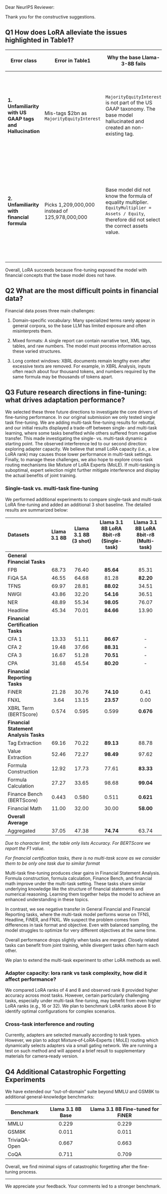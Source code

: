 Dear NeurIPS Reviewer:

Thank you for the constructive suggestions.

## Q1 How does LoRA alleviate the issues highlighted in Table1?

| Error class  | Error in Table1| Why the base Llama-3-8B fails| How LoRA fixes it  |
|----------------------------------------------------------|------------------------------------------------|------------------------------------------------------------------------------------------------------------------------------------------------------|--------------------------------------------------------------------------------------------------------------------|
| **1. Unfamiliarity with US GAAP tags and Hallucination** | Mis-tags \$2bn as `MajorityEquityInterest` | `MajorityEquityInterest` is not part of the US GAAP taxonomy. The base model hallucinated and created an non-existing tag.   | After seeing the US GAAP tags during the fine-tuning process, the model know the valid tag name.   |
| **2. Unfamiliarity with financial formula**  | Picks 1,209,000,000 instead of 125,978,000,000 | Base model did not know the formula of equality multiplier. `EquityMultiplier = Assets / Equity`, therefore did not select the correct assets value. | Fine-tuning exposed the LLM with relevant financial concepts and formula, allowing it to select the correct value. |

Overall, LoRA succeeds because fine-tuning exposed the model with financial concepts that the base model does not have.

## Q2 What are the most difficult points in financial data?

Financial data poses three main challenges:

1. Domain-specific vocabulary: Many specialized terms rarely appear in general corpora, so the base LLM has limited
   exposure and often misinterprets them.

2. Mixed formats: A single report can contain narrative text, XML tags, tables, and raw numbers. The model must process
   information across these varied structures.

3. Long context windows: XBRL documents remain lengthy even after excessive texts are removed. For example, in XBRL
   Analysis, inputs often reach about four thousand tokens, and numbers required by the same formula may be thousands of
   tokens apart.

## Q3 Future research directions in fine-tuning: what drives adaptation performance?

We selected these three future directions to investigate the core drivers of fine-tuning performance. 
In our original submission we only tested single task fine-tuning. We are adding
multi-task fine-tuning results for rebuttal, and our initial results displayed a trade-off between single- and
multi-task learning, where some tasks benefited while others suffered from negative transfer. This made investigating
the single- vs. multi-task dynamic a starting point. The observed interference led to our second
direction: exploring adapter capacity. We believe that small LoRA capacity (i.e., a low LoRA rank) may causes those
lower performance in multi-task settings. Finally, to manage these challenges, we also hope
 to explore cross-task routing mechanisms like Mixture of LoRA Experts (MoLE). If multi-tasking is suboptimal,
expert selection might further mitigate interference and display the actual benefits of joint training.

### Single-task vs. multi-task fine-tuning

We performed additional experiments to compare single-task and multi-task LoRA fine-tuning and added an additional 3
shot baseline. The detailed results are summarized below:

| **Datasets**   | Llama 3.1 8B | **Llama 3.1 8B (3 shot)** | Llama 3.1 8B LoRA 8bit-r8 (Single-task) | **Llama 3.1 8B LoRA 8bit-r8 (Multi-task)** |
|:---------------------------------------|:------------:|:-------------------------:|:---------------------------------------:|:------------------------------------------:|
| **General Financial Tasks**|  |   | ||
| FPB|68.73 |   76.40   |**85.64**|   85.31|
| FiQA SA|46.55 |   64.68   |  81.28  | **82.20**  |
| TFNS   |69.97 |   28.81   |**88.02**|   34.51|
| NWGI   |43.86 |   32.20   |**54.16**|   36.51|
| NER|48.89 |   55.34   |**98.05**|   76.07|
| Headline   |45.34 |   70.01   |**84.66**|   13.90|
| **Financial Certification Tasks**  |  |   | ||
| CFA 1  |13.33 |   51.11   |**86.67**| -  |
| CFA 2  |19.48 |   37.66   |**88.31**| -  |
| CFA 3  |16.67 |   51.28   |**70.51**| -  |
| CPA|31.68 |   45.54   |**80.20**| -  |
| **Financial Reporting Tasks**  |  |   | ||
| FiNER  |21.28 |   30.76   |**74.10**|0.41|
| FNXL   | 3.64 |   13.15   |**23.57**|0.00|
| XBRL Term (BERTScore)  |0.574 |   0.595   |  0.599  | **0.676**  |
| **Financial Statement Analysis Tasks** |  |   | ||
| Tag Extraction |69.16 |   70.22   |**89.13**|   88.78|
| Value Extraction   |52.46 |   72.27   |**98.49**|   97.62|
| Formula Construction   |12.92 |   17.73   |  77.61  | **83.33**  |
| Formula Calculation|27.27 |   33.65   |  98.68  | **99.04**  |
| Finance Bench (BERTScore)  |0.443 |   0.580   |  0.511  | **0.621**  |
| Financial Math |11.00 |   32.00   |  30.00  | **58.00**  |
| **Overall Average**|  |   | ||
| Aggregated |37.05 |   47.38   |**74.74**|   63.74|

*Due to character limit, the table only lists Accuracy. For BERTScore we report the F1 value.*

_For financial certification tasks, there is no multi-task score as we consider them to be only one task due to similar
format_

Multi-task fine-tuning produces clear gains in Financial Statement Analysis. Formula construction, formula
calculation, Finance Bench, and financial math improve under the multi-task setting. These tasks share similar
underlying knowledge like the structure of financial statements and numerical reasoning. Learning them together
helps the model to achieve an enhanced understanding in these topics.

In contrast, we see negative transfer in General Financial and Financial Reporting tasks, where the multi-task model
performs worse on TFNS, Headline, FiNER, and FNXL. We suspect the problem comes from differences in task format and
objective. Even with balanced sampling, the model struggles to optimize for very different objectives at the same time.

Overall performance drops slightly when tasks are merged. Closely related tasks can benefit from joint training, while
divergent tasks often harm each other.

We plan to extend the multi-task experiment to other LoRA methods as well.

### Adapter capacity: lora rank vs task complexity, how did it affect performance?

We compared LoRA ranks of 4 and 8 and observed rank 8 provided higher accuracy across most tasks. However, certain
particularly challenging tasks, especially under multi-task fine-tuning, may benefit from even higher LoRA ranks (e.g.,
16 or 32). We plan to benchmark LoRA ranks above 8 to identify optimal configurations for complex scenarios.

### Cross‑task interference and routing

Currently, adapters are selected manually according to task types. However, we plan to adopt Mixture‑of‑LoRA‑Experts (
MoLE) routing which dynamically selects adapters via a small gating network. We are running a test on such method and
will append a brief result to supplementary materials for camera‑ready version.


## Q4 Additional Catastrophic Forgetting Experiments

We have extended our “out-of-domain” suite beyond MMLU and GSM8K to additional general-knowledge benchmarks:

| Benchmark | Llama 3.1 8B Base | Llama 3.1 8B Fine-tuned for FiNER |
|---------------|:-----------------:|:---------------------------------:|
| MMLU  |       0.229       |               0.229               |
| GSM8K |       0.011       |               0.011               |
| TriviaQA-Open |       0.667       |               0.663               |
| CoQA  |       0.711       |               0.709               |

Overall, we find minimal signs of catastrophic forgetting after the fine-tuning process.

---

We appreciate your feedback. Your comments led to a stronger benchmark.
